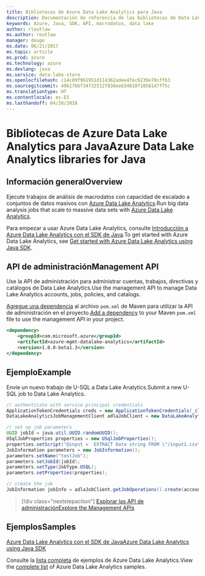 ```yaml
---
title: Bibliotecas de Azure Data Lake Analytics para Java
description: Documentación de referencia de las bibliotecas de Data Lake Analytics para Java
keywords: Azure, Java, SDK, API, macrodatos, data lake
author: rloutlaw
ms.author: routlaw
manager: douge
ms.date: 06/21/2017
ms.topic: article
ms.prod: azure
ms.technology: azure
ms.devlang: java
ms.service: data-lake-store
ms.openlocfilehash: c14c89f961951d114362adee4fec6239e78cffb3
ms.sourcegitcommit: 49b17bbf34732512f836ee634818f1058147ff5c
ms.translationtype: HT
ms.contentlocale: es-ES
ms.lasthandoff: 04/26/2018
---
```

# <a name="azure-data-lake-analytics-libraries-for-java"></a><span data-ttu-id="690b7-104">Bibliotecas de Azure Data Lake Analytics para Java</span><span class="sxs-lookup"><span data-stu-id="690b7-104">Azure Data Lake Analytics libraries for Java</span></span>

## <a name="overview"></a><span data-ttu-id="690b7-105">Información general</span><span class="sxs-lookup"><span data-stu-id="690b7-105">Overview</span></span>

<span data-ttu-id="690b7-106">Ejecute trabajos de análisis de macrodatos con capacidad de escalado a conjuntos de datos masivos con [Azure Data Lake Analytics](/azure/data-lake-analytics/data-lake-analytics-overview).</span><span class="sxs-lookup"><span data-stu-id="690b7-106">Run big data analysis jobs that scale to massive data sets with [Azure Data Lake Analytics](/azure/data-lake-analytics/data-lake-analytics-overview).</span></span>

<span data-ttu-id="690b7-107">Para empezar a usar Azure Data Lake Analytics, consulte [Introducción a Azure Data Lake Analytics con el SDK de Java](/azure/data-lake-analytics/data-lake-analytics-get-started-java-sdk).</span><span class="sxs-lookup"><span data-stu-id="690b7-107">To get started with Azure Data Lake Analytics, see [Get started with Azure Data Lake Analytics using Java SDK](/azure/data-lake-analytics/data-lake-analytics-get-started-java-sdk).</span></span>

## <a name="management-api"></a><span data-ttu-id="690b7-108">API de administración</span><span class="sxs-lookup"><span data-stu-id="690b7-108">Management API</span></span>

<span data-ttu-id="690b7-109">Use la API de administración para administrar cuentas, trabajos, directivas y catálogos de Data Lake Analytics.</span><span class="sxs-lookup"><span data-stu-id="690b7-109">Use the management API to manage Data Lake Analytics accounts, jobs, policies, and catalogs.</span></span>

<span data-ttu-id="690b7-110">[Agregue una dependencia](https://maven.apache.org/guides/getting-started/index.html#How_do_I_use_external_dependencies) al archivo `pom.xml` de Maven para utilizar la API de administración en el proyecto.</span><span class="sxs-lookup"><span data-stu-id="690b7-110">[Add a dependency](https://maven.apache.org/guides/getting-started/index.html#How_do_I_use_external_dependencies) to your Maven `pom.xml` file to use the management API in your project.</span></span>


```XML
<dependency>
    <groupId>com.microsoft.azure</groupId>
    <artifactId>azure-mgmt-datalake-analytics</artifactId>
    <version>1.0.0-beta1.3</version>
</dependency>
```

## <a name="example"></a><span data-ttu-id="690b7-111">Ejemplo</span><span class="sxs-lookup"><span data-stu-id="690b7-111">Example</span></span>

<span data-ttu-id="690b7-112">Envíe un nuevo trabajo de U-SQL a Data Lake Analytics.</span><span class="sxs-lookup"><span data-stu-id="690b7-112">Submit a new U-SQL job to Data Lake Analytics.</span></span>

```java
// authenticate with service principal credentials
ApplicationTokenCredentials creds = new ApplicationTokenCredentials(_clientId, _tenantId, _clientSecret, null);
DataLakeAnalyticsJobManagementClient adlaJobClient = new DataLakeAnalyticsJobManagementClientImpl(creds);

// set up job parameters
UUID jobId = java.util.UUID.randomUUID();
USqlJobProperties properties = new USqlJobProperties();
properties.setScript("@input =  EXTRACT Data string FROM \"/input1.csv\" USING Extractors.Csv(); OUTPUT @input TO @\"/output1.csv\" USING Outputters.Csv();");
JobInformation parameters = new JobInformation();
parameters.setName("testJob");
parameters.setJobId(jobId);
parameters.setType(JobType.USQL);
parameters.setProperties(properties);

// create the job
JobInformation jobInfo = adlaJobClient.getJobOperations().create(accountName, jobId, parameters).getBody();

```

> [!div class="nextstepaction"]
> [<span data-ttu-id="690b7-113">Explorar las API de administración</span><span class="sxs-lookup"><span data-stu-id="690b7-113">Explore the Management APIs</span></span>](/java/api/overview/azure/datalakeanalytics/management)

## <a name="samples"></a><span data-ttu-id="690b7-114">Ejemplos</span><span class="sxs-lookup"><span data-stu-id="690b7-114">Samples</span></span>

<span data-ttu-id="690b7-115">[Azure Data Lake Analytics con el SDK de Java][1]</span><span class="sxs-lookup"><span data-stu-id="690b7-115">[Azure Data Lake Analytics using Java SDK][1]</span></span> 

[1]: https://docs.microsoft.com/azure/data-lake-analytics/data-lake-analytics-get-started-java-sdk

<span data-ttu-id="690b7-116">Consulte la [lista completa](https://azure.microsoft.com/resources/samples/?platform=java&term=analytics) de ejemplos de Azure Data Lake Analytics.</span><span class="sxs-lookup"><span data-stu-id="690b7-116">View the [complete list](https://azure.microsoft.com/resources/samples/?platform=java&term=analytics) of Azure Data Lake Analytics samples.</span></span>
